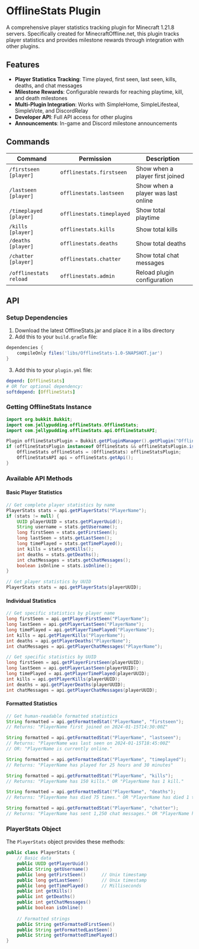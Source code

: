 # OfflineStats Plugin

A comprehensive player statistics tracking plugin for Minecraft 1.21.8 servers. Specifically created for MinecraftOffline.net, this plugin tracks player statistics and provides milestone rewards through integration with other plugins.

## Features

- **Player Statistics Tracking**: Time played, first seen, last seen, kills, deaths, and chat messages
- **Milestone Rewards**: Configurable rewards for reaching playtime, kill, and death milestones
- **Multi-Plugin Integration**: Works with SimpleHome, SimpleLifesteal, SimpleVote, and DiscordRelay
- **Developer API**: Full API access for other plugins
- **Announcements**: In-game and Discord milestone announcements

## Commands

| Command | Permission | Description |
|---------|------------|-------------|
| `/firstseen [player]` | `offlinestats.firstseen` | Show when a player first joined |
| `/lastseen [player]` | `offlinestats.lastseen` | Show when a player was last online |
| `/timeplayed [player]` | `offlinestats.timeplayed` | Show total playtime |
| `/kills [player]` | `offlinestats.kills` | Show total kills |
| `/deaths [player]` | `offlinestats.deaths` | Show total deaths |
| `/chatter [player]` | `offlinestats.chatter` | Show total chat messages |
| `/offlinestats reload` | `offlinestats.admin` | Reload plugin configuration |

## API

### Setup Dependencies

1. Download the latest OfflineStats.jar and place it in a libs directory
2. Add this to your `build.gradle` file:

```gradle
dependencies {
    compileOnly files('libs/OfflineStats-1.0-SNAPSHOT.jar')
}
```

3. Add this to your `plugin.yml` file:

```yaml
depend: [OfflineStats]
# OR for optional dependency:
softdepend: [OfflineStats]
```

### Getting OfflineStats Instance

```java
import org.bukkit.Bukkit;
import com.jellypudding.offlineStats.OfflineStats;
import com.jellypudding.offlineStats.api.OfflineStatsAPI;

Plugin offlineStatsPlugin = Bukkit.getPluginManager().getPlugin("OfflineStats");
if (offlineStatsPlugin instanceof OfflineStats && offlineStatsPlugin.isEnabled()) {
    OfflineStats offlineStats = (OfflineStats) offlineStatsPlugin;
    OfflineStatsAPI api = offlineStats.getApi();
}
```

### Available API Methods

#### Basic Player Statistics

```java
// Get complete player statistics by name
PlayerStats stats = api.getPlayerStats("PlayerName");
if (stats != null) {
    UUID playerUUID = stats.getPlayerUuid();
    String username = stats.getUsername();
    long firstSeen = stats.getFirstSeen();
    long lastSeen = stats.getLastSeen();
    long timePlayed = stats.getTimePlayed();
    int kills = stats.getKills();
    int deaths = stats.getDeaths();
    int chatMessages = stats.getChatMessages();
    boolean isOnline = stats.isOnline();
}

// Get player statistics by UUID
PlayerStats stats = api.getPlayerStats(playerUUID);
```

#### Individual Statistics

```java
// Get specific statistics by player name
long firstSeen = api.getPlayerFirstSeen("PlayerName");
long lastSeen = api.getPlayerLastSeen("PlayerName");
long timePlayed = api.getPlayerTimePlayed("PlayerName");
int kills = api.getPlayerKills("PlayerName");
int deaths = api.getPlayerDeaths("PlayerName");
int chatMessages = api.getPlayerChatMessages("PlayerName");

// Get specific statistics by UUID
long firstSeen = api.getPlayerFirstSeen(playerUUID);
long lastSeen = api.getPlayerLastSeen(playerUUID);
long timePlayed = api.getPlayerTimePlayed(playerUUID);
int kills = api.getPlayerKills(playerUUID);
int deaths = api.getPlayerDeaths(playerUUID);
int chatMessages = api.getPlayerChatMessages(playerUUID);
```

#### Formatted Statistics

```java
// Get human-readable formatted statistics
String formatted = api.getFormattedStat("PlayerName", "firstseen");
// Returns: "PlayerName first joined on 2024-01-15T14:30:00Z"

String formatted = api.getFormattedStat("PlayerName", "lastseen");  
// Returns: "PlayerName was last seen on 2024-01-15T18:45:00Z"
// OR: "PlayerName is currently online."

String formatted = api.getFormattedStat("PlayerName", "timeplayed");
// Returns: "PlayerName has played for 25 hours and 30 minutes"

String formatted = api.getFormattedStat("PlayerName", "kills");
// Returns: "PlayerName has 150 kills." OR "PlayerName has 1 kill."

String formatted = api.getFormattedStat("PlayerName", "deaths");
// Returns: "PlayerName has died 75 times." OR "PlayerName has died 1 time."

String formatted = api.getFormattedStat("PlayerName", "chatter"); 
// Returns: "PlayerName has sent 1,250 chat messages." OR "PlayerName has sent 1 chat message."
```

### PlayerStats Object

The `PlayerStats` object provides these methods:

```java
public class PlayerStats {
    // Basic data
    public UUID getPlayerUuid()
    public String getUsername()
    public long getFirstSeen()      // Unix timestamp
    public long getLastSeen()       // Unix timestamp  
    public long getTimePlayed()     // Milliseconds
    public int getKills()
    public int getDeaths()
    public int getChatMessages()
    public boolean isOnline()
    
    // Formatted strings
    public String getFormattedFirstSeen()
    public String getFormattedLastSeen()
    public String getFormattedTimePlayed()
}
```
